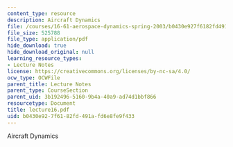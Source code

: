 ```yaml
---
content_type: resource
description: Aircraft Dynamics
file: /courses/16-61-aerospace-dynamics-spring-2003/b0430e927f6182fd491afd6e8fe9f433_lecture16.pdf
file_size: 525788
file_type: application/pdf
hide_download: true
hide_download_original: null
learning_resource_types:
- Lecture Notes
license: https://creativecommons.org/licenses/by-nc-sa/4.0/
ocw_type: OCWFile
parent_title: Lecture Notes
parent_type: CourseSection
parent_uid: 3b192496-5160-9b4a-40a9-ad74d1bbf866
resourcetype: Document
title: lecture16.pdf
uid: b0430e92-7f61-82fd-491a-fd6e8fe9f433
---
```

Aircraft Dynamics